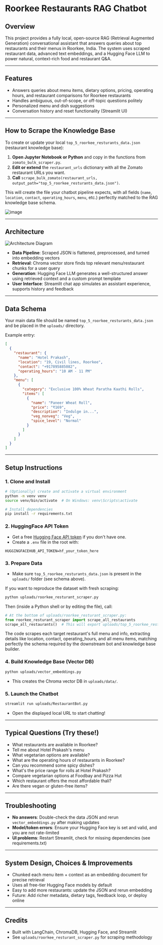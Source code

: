 # Roorkee Restaurants RAG Chatbot

## Overview
This project provides a fully local, open-source RAG (Retrieval Augmented Generation) conversational assistant that answers queries about top restaurants and their menus in Roorkee, India. The system uses scraped restaurant data, advanced text embeddings, and a Hugging Face LLM to power natural, context-rich food and restaurant Q&A.

---

## Features
- Answers queries about menu items, dietary options, pricing, operating hours, and restaurant comparisons for Roorkee restaurants
- Handles ambiguous, out-of-scope, or off-topic questions politely
- Personalized menu and dish suggestions
- Conversation history and reset functionality (Streamlit UI)

---
## How to Scrape the Knowledge Base

To create or update your local `top_5_roorkee_resturants_data.json` (restaurant knowledge base):

1. **Open Jupyter Notebook or Python** and copy in the functions from `zomato_bulk_scraper.py`.
2. **Edit or extend** the `restaurant_urls` dictionary with all the Zomato restaurant URLs you want.
3. **Call** `scrape_bulk_zomato(restaurant_urls, output_path="top_5_roorkee_resturants_data.json")`.

This will create the file your chatbot pipeline expects, with all fields (`name`, `location`, `contact`, `operating_hours`, `menu`, etc.) perfectly matched to the RAG knowledge base schema.

![image](https://github.com/user-attachments/assets/5a933e7b-18de-4121-8b97-62c475cf7617) 


---

## Architecture

![Architecture Diagram](uploads/Bot_Architecture.png)

- **Data Pipeline**: Scraped JSON is flattened, preprocessed, and turned into embedding vectors
- **Retrieval**: Chroma vector store finds top relevant menu/restaurant chunks for a user query
- **Generation**: Hugging Face LLM generates a well-structured answer using retrieved context and a custom prompt template
- **User Interface**: Streamlit chat app simulates an assistant experience, supports history and feedback

---

## Data Schema
Your main data file should be named `top_5_roorkee_resturants_data.json` and be placed in the `uploads/` directory.

Example entry:
```json
[
  {
    "restaurant": {
      "name": "Hotel Prakash",
      "location": "19, Civil lines, Roorkee",
      "contact": "+917895885082",
      "operating_hours": "10 AM - 11 PM"
    },
    "menu": [
      {
        "category": "Exclusive 100% Wheat Paratha Kaathi Rolls",
        "items": [
          {
            "name": "Paneer Wheat Roll",
            "price": "₹169",
            "description": "Indulge in...",
            "veg_nonveg": "Veg",
            "spice_level": "Normal"
          }
        ]
      }
    ]
  }
]
```

---

## Setup Instructions

### 1. Clone and Install
```bash
# (Optionally) create and activate a virtual environment
python -m venv venv
source venv/bin/activate  # On Windows: venv\Scripts\activate

# Install dependencies
pip install -r requirements.txt
```

### 2. HuggingFace API Token
- Get a free [Hugging Face API token](https://huggingface.co/settings/tokens) if you don't have one.
- Create a `.env` file in the root with:
```
HUGGINGFACEHUB_API_TOKEN=hf_your_token_here
```

### 3. Prepare Data
- Make sure `top_5_roorkee_resturants_data.json` is present in the `uploads/` folder (see schema above).

If you want to reproduce the dataset with fresh scraping:

```bash
python uploads/roorkee_resturant_scraper.py
```
Then (inside a Python shell or by editing the file), call:

```python
# At the bottom of uploads/roorkee_resturant_scraper.py:
from roorkee_resturant_scraper import scrape_all_restaurants
scrape_all_restaurants()  # This will export uploads/top_5_roorkee_resturants_data.json
```

The code scrapes each target restaurant's full menu and info, extracting details like location, contact, operating_hours, and all menu items, matching perfectly the schema required by the downstream bot and knowledge base builder.

### 4. Build Knowledge Base (Vector DB)
```bash
python uploads/vector_embeddings.py
```

- This creates the Chroma vector DB in `uploads/data/`.

### 5. Launch the Chatbot
```bash
streamlit run uploads/RestaurantBot.py
```
- Open the displayed local URL to start chatting!

---

## Typical Questions (Try these!)
- What restaurants are available in Roorkee?
- Tell me about Hotel Prakash's menu
- What vegetarian options are available?
- What are the operating hours of restaurants in Roorkee?
- Can you recommend some spicy dishes?
- What's the price range for rolls at Hotel Prakash?
- Compare vegetarian options at Foodbay and Pizza Hut
- Which restaurant offers the most affordable thali?
- Are there vegan or gluten-free items?

---

## Troubleshooting
- **No answers**: Double-check the data JSON and rerun `vector_embeddings.py` after making updates
- **Model/token errors**: Ensure your Hugging Face key is set and valid, and you are not rate-limited
- **UI problems**: Restart Streamlit, check for missing dependencies (see requirements.txt)

---

## System Design, Choices & Improvements
- Chunked each menu item + context as an embedding document for precise retrieval
- Uses all free-tier Hugging Face models by default
- Easy to add more restaurants: update the JSON and rerun embedding
- Future: Add richer metadata, dietary tags, feedback loop, or deploy online

---

## Credits
- Built with LangChain, ChromaDB, Hugging Face, and Streamlit
- See `uploads/roorkee_resturant_scraper.py` for scraping methodology
